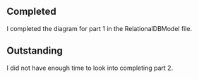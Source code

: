 ## Completed
I completed the diagram for part 1 in the RelationalDBModel file.

## Outstanding
I did not have enough time to look into completing part 2.